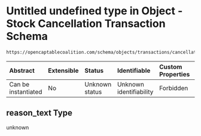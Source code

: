 # Untitled undefined type in Object - Stock Cancellation Transaction Schema

```txt
https://opencaptablecoalition.com/schema/objects/transactions/cancellation/StockCancellation.schema.json#/properties/reason_text
```



| Abstract            | Extensible | Status         | Identifiable            | Custom Properties | Additional Properties | Access Restrictions | Defined In                                                                                                                            |
| :------------------ | :--------- | :------------- | :---------------------- | :---------------- | :-------------------- | :------------------ | :------------------------------------------------------------------------------------------------------------------------------------ |
| Can be instantiated | No         | Unknown status | Unknown identifiability | Forbidden         | Allowed               | none                | [StockCancellation.schema.json*](../../schema/objects/transactions/cancellation/StockCancellation.schema.json "open original schema") |

## reason_text Type

unknown
